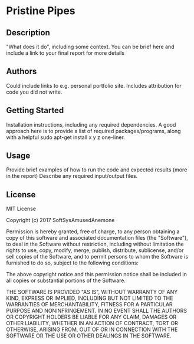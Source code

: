 # Pristine Pipes

## Description

"What does it do", including some context. You can be brief here and include a link to your final report for more details

## Authors

Could include links to e.g. personal portfolio site.
Includes attribution for code you did not write.

## Getting Started

Installation instructions, including any required dependencies. A good approach here is to provide a list of required packages/programs, along with a helpful sudo apt-get install x y z one-liner.

## Usage

Provide brief examples of how to run the code and expected results (more in the report)
Describe any required input/output files.

## License
MIT License

Copyright (c) 2017 SoftSysAmusedAnemone

Permission is hereby granted, free of charge, to any person obtaining a copy of this software and associated documentation files (the "Software"), to deal in the Software without restriction, including without limitation the rights to use, copy, modify, merge, publish, distribute, sublicense, and/or sell copies of the Software, and to permit persons to whom the Software is furnished to do so, subject to the following conditions:

The above copyright notice and this permission notice shall be included in all copies or substantial portions of the Software.

THE SOFTWARE IS PROVIDED "AS IS", WITHOUT WARRANTY OF ANY KIND, EXPRESS OR IMPLIED, INCLUDING BUT NOT LIMITED TO THE WARRANTIES OF MERCHANTABILITY, FITNESS FOR A PARTICULAR PURPOSE AND NONINFRINGEMENT. IN NO EVENT SHALL THE AUTHORS OR COPYRIGHT HOLDERS BE LIABLE FOR ANY CLAIM, DAMAGES OR OTHER LIABILITY, WHETHER IN AN ACTION OF CONTRACT, TORT OR OTHERWISE, ARISING FROM, OUT OF OR IN CONNECTION WITH THE SOFTWARE OR THE USE OR OTHER DEALINGS IN THE SOFTWARE.
